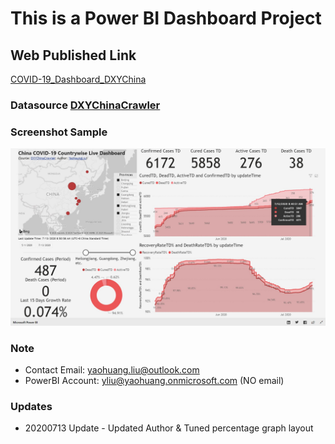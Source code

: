 # This is a Power BI Dashboard Project

## Web Published Link

[COVID-19_Dashboard_DXYChina](https://app.powerbi.com/view?r=eyJrIjoiYjg0M2FmNGYtOTU0Ni00NDI4LTg3YTAtMGEyNjA1YTUzMTE2IiwidCI6IjQ2NWIxNmI0LWRjYzMtNDIwNC05OWIwLTVjY2I2MDJiNzAyMSIsImMiOjN9)

### Datasource [DXYChinaCrawler](https://github.com/BlankerL/DXY-COVID-19-Crawler)

### Screenshot Sample

![ScreenShotSample](DXYChinaDashboard/Annotation%202020-07-13%20224200.jpg)

### Note

- Contact Email: yaohuang.liu@outlook.com
- PowerBI Account: yliu@yaohuang.onmicrosoft.com (NO email)

### Updates

- 20200713 Update - Updated Author & Tuned percentage graph layout
